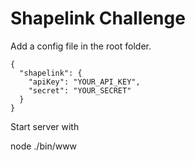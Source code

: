 Shapelink Challenge
===================

Add a config file in the root folder.

```
{
  "shapelink": {
    "apiKey": "YOUR_API_KEY",
    "secret": "YOUR_SECRET"
  }
}
```

Start server with

node ./bin/www
